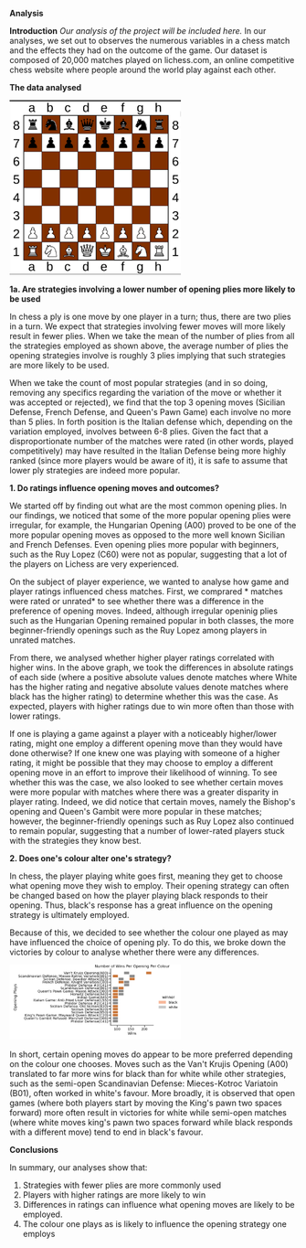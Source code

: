 


**Analysis**



**Introduction**
*Our analysis of the project will be included here.*
In our analyses, we set out to observes the numerous variables in a chess match and the effects they had on the outcome of the game. Our dataset is composed of 20,000 matches played on lichess.com, an online competitive chess website where people around the world play against each other. 

**The data analysed** 

   <img src="../images/Chess_Board.png" width="300px">


**1a. Are strategies involving a lower number of opening plies more likely to be used**

In chess a ply is one move by one player in a turn; thus, there are two plies in a turn. We expect that strategies involving fewer moves will more likely result in fewer plies. When we take the mean of the number of plies from all the strategies employed as shown above, the average number of plies the opening strategies involve is roughly 3 plies implying that such strategies are more likely to be used. 

When we take the count of most popular strategies (and in so doing, removing any specifics regarding the variation of the move or whether it was accepted or rejected), we find that the top 3 opening moves (Sicilian Defense, French Defense, and Queen's Pawn Game) each involve no more than 5 plies. In forth position is the Italian defense which, depending on the variation employed, involves between 6-8 plies. Given the fact that a disproportionate number of the matches were rated (in other words, played competitively) may have resulted in the Italian Defense being more highly ranked (since more players would be aware of it), it is safe to assume that lower ply strategies are indeed more popular. 

**1. Do ratings influence opening moves and outcomes?**

We started off by finding out what are the most common opening plies. In our findings, we noticed that some of the more popular opening plies were irregular, for example, the Hungarian Opening (A00) proved to be one of the more popular opening moves as opposed to the more well known Sicilian and French Defenses. Even opening plies more popular with beginners, such as the Ruy Lopez (C60) were not as popular, suggesting that a lot of the players on Lichess are very experienced. 

On the subject of player experience, we wanted to analyse how game and player ratings influenced chess matches. First, we comprared * matches were rated or unrated* to see whether there was a difference in the preference of opening moves. Indeed, although irregular openinig plies such as the Hungarian Opening remained popular in both classes, the more beginner-friendly openings such as the Ruy Lopez among players in unrated matches.

From there, we analysed whether higher player ratings correlated with higher wins. In the above graph, we took the differences in absolute ratings of each side (where a positive absolute values denote matches where White has the higher rating and negative absolute values denote matches where black has the higher rating) to determine whether this was the case. As expected, players with higher ratings due to win more often than those with lower ratings. 

If one is playing a game against a player with a noticeably higher/lower rating, might one employ a different opening move than they would have done otherwise? If one knew one was playing with someone of a higher rating, it might be possible that they may choose to employ a different opening move in an effort to improve their likelihood of winning. To see whether this was the case, we also looked to see whether certain moves were more popular with matches where there was a greater disparity in player rating. Indeed, we did notice that certain moves, namely the Bishop's opening and Queen's Gambit were more popular in these matches; however, the beginner-friendly openings such as Ruy Lopez also continued to remain popular, suggesting that a number of lower-rated players stuck with the strategies they know best. 

**2. Does one's colour alter one's strategy?**

   In chess, the player playing white goes first, meaning they get to choose what opening move they wish to employ. Their opening strategy can often be changed based on how the player playing black responds to their opening. Thus, black's response has a great influence on the opening strategy is ultimately employed. 

   Because of this, we decided to see whether the colour one played as may have influenced the choice of opening ply. To do this, we broke down the victories by colour to analyse whether there were any differences. 
 
   <img src="../images/wins_per_opening_per_colour.png" width="300px">
 
   In short, certain opening moves do appear to be more preferred depending on the colour one chooses. Moves such as the Van't Krujis Opening (A00) translated to far more wins for black than for white while other strategies, such as the semi-open Scandinavian Defense: Mieces-Kotroc Variatoin (B01), often worked in white's favour. More broadly, it is observed that open games (where both players start by moving the King's pawn two spaces forward) more often result in victories for white while semi-open matches (where white moves king's pawn two spaces forward while black responds with a different move) tend to end in black's favour. 

**Conclusions**

In summary, our analyses show that: 

1. Strategies with fewer plies are more commonly used
2. Players with higher ratings are more likely to win
3. Differences in ratings can influence what opening moves are likely to be employed. 
3. The colour one plays as is likely to influence the opening strategy one employs